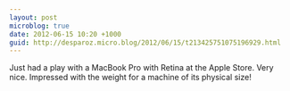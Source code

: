 ```yaml
---
layout: post
microblog: true
date: 2012-06-15 10:20 +1000
guid: http://desparoz.micro.blog/2012/06/15/t213425751075196929.html
---
```

Just had a play with a MacBook Pro with Retina at the Apple Store. Very nice. Impressed with the weight for a machine of its physical size!
